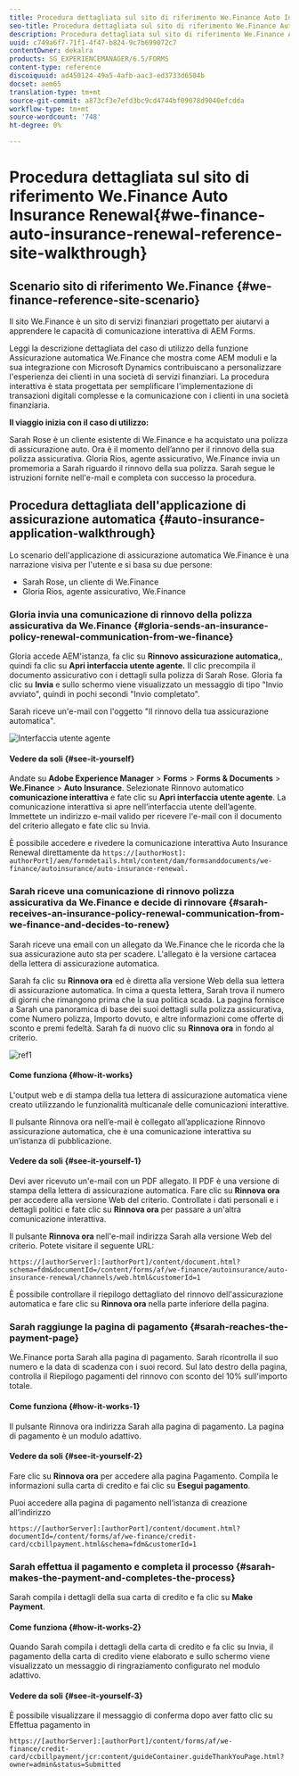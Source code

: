 ```yaml
---
title: Procedura dettagliata sul sito di riferimento We.Finance Auto Insurance Renewal
seo-title: Procedura dettagliata sul sito di riferimento We.Finance Auto Insurance Renewal
description: Procedura dettagliata sul sito di riferimento We.Finance Auto Insurance Renewal
uuid: c749a6f7-71f1-4f47-b824-9c7b699072c7
contentOwner: dekalra
products: SG_EXPERIENCEMANAGER/6.5/FORMS
content-type: reference
discoiquuid: ad450124-49a5-4afb-aac3-ed3733d6504b
docset: aem65
translation-type: tm+mt
source-git-commit: a873cf3e7efd3bc9cd4744bf09078d9040efcdda
workflow-type: tm+mt
source-wordcount: '748'
ht-degree: 0%

---
```



# Procedura dettagliata sul sito di riferimento We.Finance Auto Insurance Renewal{#we-finance-auto-insurance-renewal-reference-site-walkthrough}

## Scenario sito di riferimento We.Finance {#we-finance-reference-site-scenario}

Il sito We.Finance è un sito di servizi finanziari progettato per aiutarvi a apprendere le capacità di comunicazione interattiva di  AEM Forms.

Leggi la descrizione dettagliata del caso di utilizzo della funzione Assicurazione automatica We.Finance che mostra come AEM moduli e la sua integrazione con Microsoft Dynamics contribuiscano a personalizzare l&#39;esperienza dei clienti in una società di servizi finanziari. La procedura interattiva è stata progettata per semplificare l&#39;implementazione di transazioni digitali complesse e la comunicazione con i clienti in una società finanziaria.

**Il viaggio inizia con il caso di utilizzo:**

Sarah Rose è un cliente esistente di We.Finance e ha acquistato una polizza di assicurazione auto. Ora è il momento dell’anno per il rinnovo della sua polizza assicurativa. Gloria Rios, agente assicurativo, We.Finance invia un promemoria a Sarah riguardo il rinnovo della sua polizza. Sarah segue le istruzioni fornite nell&#39;e-mail e completa con successo la procedura.

## Procedura dettagliata dell&#39;applicazione di assicurazione automatica {#auto-insurance-application-walkthrough}

Lo scenario dell&#39;applicazione di assicurazione automatica We.Finance è una narrazione visiva per l&#39;utente e si basa su due persone:

* Sarah Rose, un cliente di We.Finance
* Gloria Rios, agente assicurativo, We.Finance

### Gloria invia una comunicazione di rinnovo della polizza assicurativa da We.Finance {#gloria-sends-an-insurance-policy-renewal-communication-from-we-finance}

Gloria accede AEM&#39;istanza, fa clic su **Rinnovo assicurazione automatica,**, quindi fa clic su **Apri interfaccia utente agente.** Il clic precompila il documento assicurativo con i dettagli sulla polizza di Sarah Rose. Gloria fa clic su **Invia** e sullo schermo viene visualizzato un messaggio di tipo &quot;Invio avviato&quot;, quindi in pochi secondi &quot;Invio completato&quot;.

Sarah riceve un&#39;e-mail con l&#39;oggetto &quot;Il rinnovo della tua assicurazione automatica&quot;.

![Interfaccia utente agente](assets/agent_ui_email_new.png)

#### Vedere da soli {#see-it-yourself}

Andate su **Adobe Experience Manager** > **Forms** > **Forms &amp; Documents** > **We.Finance** > **Auto Insurance**. Selezionate Rinnovo automatico **comunicazione interattiva** e fate clic su **Apri interfaccia utente agente**. La comunicazione interattiva si apre nell’interfaccia utente dell’agente. Immettete un indirizzo e-mail valido per ricevere l&#39;e-mail con il documento del criterio allegato e fate clic su Invia.

È possibile accedere e rivedere la comunicazione interattiva Auto Insurance Renewal direttamente da `https://[authorHost]: authorPort]/aem/formdetails.html/content/dam/formsanddocuments/we-finance/autoinsurance/auto-insurance-renewal.`

### Sarah riceve una comunicazione di rinnovo polizza assicurativa da We.Finance e decide di rinnovare {#sarah-receives-an-insurance-policy-renewal-communication-from-we-finance-and-decides-to-renew}

Sarah riceve una email con un allegato da We.Finance che le ricorda che la sua assicurazione auto sta per scadere. L&#39;allegato è la versione cartacea della lettera di assicurazione automatica.

Sarah fa clic su **Rinnova ora** ed è diretta alla versione Web della sua lettera di assicurazione automatica. In cima a questa lettera, Sarah trova il numero di giorni che rimangono prima che la sua politica scada. La pagina fornisce a Sarah una panoramica di base dei suoi dettagli sulla polizza assicurativa, come Numero polizza, Importo dovuto, e altre informazioni come offerte di sconto e premi fedeltà. Sarah fa di nuovo clic su **Rinnova ora** in fondo al criterio.

![ref1](assets/ref1.png)

#### Come funziona {#how-it-works}

L&#39;output web e di stampa della tua lettera di assicurazione automatica viene creato utilizzando le funzionalità multicanale delle comunicazioni interattive.

Il pulsante Rinnova ora nell’e-mail è collegato all’applicazione Rinnovo assicurazione automatica, che è una comunicazione interattiva su un’istanza di pubblicazione.

#### Vedere da soli {#see-it-yourself-1}

Devi aver ricevuto un&#39;e-mail con un PDF allegato. Il PDF è una versione di stampa della lettera di assicurazione automatica. Fare clic su **Rinnova ora** per accedere alla versione Web del criterio. Controllate i dati personali e i dettagli politici e fate clic su **Rinnova ora** per passare a un&#39;altra comunicazione interattiva.

Il pulsante **Rinnova ora** nell&#39;e-mail indirizza Sarah alla versione Web del criterio. Potete visitare il seguente URL:

`https://[authorServer]:[authorPort]/content/document.html?schema=fdm&documentId=/content/forms/af/we-finance/autoinsurance/auto-insurance-renewal/channels/web.html&customerId=1`

È possibile controllare il riepilogo dettagliato del rinnovo dell&#39;assicurazione automatica e fare clic su **Rinnova ora** nella parte inferiore della pagina.

### Sarah raggiunge la pagina di pagamento {#sarah-reaches-the-payment-page}

We.Finance porta Sarah alla pagina di pagamento. Sarah ricontrolla il suo numero e la data di scadenza con i suoi record. Sul lato destro della pagina, controlla il Riepilogo pagamenti del rinnovo con sconto del 10% sull&#39;importo totale.

#### Come funziona {#how-it-works-1}

Il pulsante Rinnova ora indirizza Sarah alla pagina di pagamento. La pagina di pagamento è un modulo adattivo.

#### Vedere da soli {#see-it-yourself-2}

Fare clic su **Rinnova ora** per accedere alla pagina Pagamento. Compila le informazioni sulla carta di credito e fai clic su **Esegui pagamento**.

Puoi accedere alla pagina di pagamento nell’istanza di creazione all’indirizzo

`https://[authorServer]:[authorPort]/content/document.html?documentId=/content/forms/af/we-finance/credit-card/ccbillpayment.html&schema=fdm&customerId=1`

### Sarah effettua il pagamento e completa il processo {#sarah-makes-the-payment-and-completes-the-process}

Sarah compila i dettagli della sua carta di credito e fa clic su **Make Payment**.

#### Come funziona {#how-it-works-2}

Quando Sarah compila i dettagli della carta di credito e fa clic su Invia, il pagamento della carta di credito viene elaborato e sullo schermo viene visualizzato un messaggio di ringraziamento configurato nel modulo adattivo.

#### Vedere da soli {#see-it-yourself-3}

È possibile visualizzare il messaggio di conferma dopo aver fatto clic su Effettua pagamento in

`https://[authorServer]:[authorPort]/content/forms/af/we-finance/credit-card/ccbillpayment/jcr:content/guideContainer.guideThankYouPage.html?owner=admin&status=Submitted`
